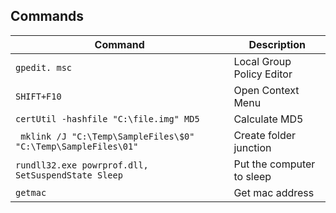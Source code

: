 
## Commands 

| Command | Description |
| --- | --- |
| `gpedit. msc` | Local Group Policy Editor |
| `SHIFT+F10` | Open Context Menu |
| `certUtil -hashfile "C:\file.img" MD5` | Calculate MD5 | 
| ` mklink /J "C:\Temp\SampleFiles\$0" "C:\Temp\SampleFiles\01"` | Create folder junction | 
| `rundll32.exe powrprof.dll, SetSuspendState Sleep` | Put the computer to sleep | 
| `getmac` | Get mac address | 
